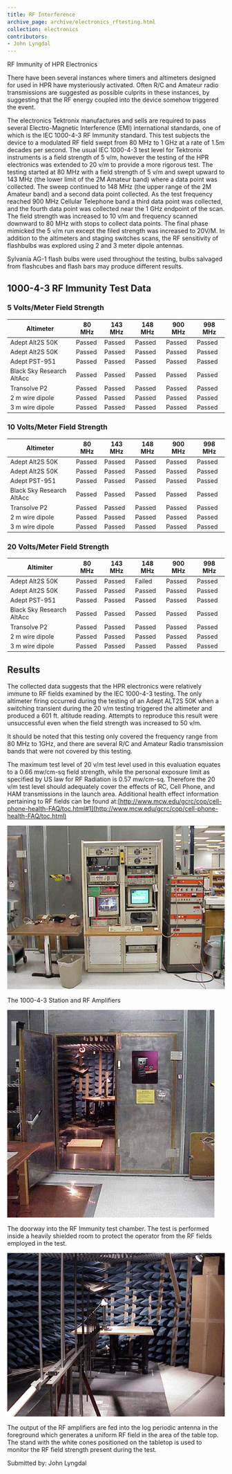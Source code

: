```yaml
---
title: RF Interference
archive_page: archive/electronics_rftesting.html
collection: electronics
contributors:
- John Lyngdal
---
```

RF Immunity of HPR Electronics

There have been several instances where timers and altimeters designed for used in HPR have mysteriously activated. Often R/C and Amateur radio transmissions are suggested as possible culprits in these instances, by suggesting that the RF energy coupled into the device somehow triggered the event.

The electronics Tektronix manufactures and sells are required to pass several Electro-Magnetic Interference (EMI) international standards, one of which is the IEC 1000-4-3 RF Immunity standard. This test subjects the device to a modulated RF field swept from 80 MHz to 1 GHz at a rate of 1.5m decades per second. The usual IEC 1000-4-3 test level for Tektronix instruments is a field strength of 5 v/m, however the testing of the HPR electronics was extended to 20 v/m to provide a more rigorous test. The testing started at 80 MHz with a field strength of 5 v/m and swept upward to 143 MHz (the lower limit of the 2M Amateur band) where a data point was collected. The sweep continued to 148 MHz (the upper range of the 2M Amateur band) and a second data point collected. As the test frequency reached 900 MHz Cellular Telephone band a third data point was collected, and the fourth data point was collected near the 1 GHz endpoint of the scan. The field strength was increased to 10 v/m and frequency scanned downward to 80 MHz with stops to collect data points. The final phase mimicked the 5 v/m run except the filed strength was increased to 20V/M. In addition to the altimeters and staging switches scans, the RF sensitivity of flashbulbs was explored using 2 and 3 meter dipole antennas.

Sylvania AG-1 flash bulbs were used throughout the testing, bulbs salvaged from flashcubes and flash bars may produce different results.

## 1000-4-3 RF Immunity Test Data

### 5 Volts/Meter Field Strength

| Altimeter                    | 80 MHz | 143 MHz | 148 MHz | 900 MHz | 998 MHz |
|------------------------------|--------|---------|---------|---------|---------|
| Adept Alt2S 50K              | Passed | Passed  | Passed  | Passed  | Passed  |
| Adept Alt2S 50K              | Passed | Passed  | Passed  | Passed  | Passed  |
| Adept PST-951                | Passed | Passed  | Passed  | Passed  | Passed  |
| Black Sky Research AltAcc    | Passed | Passed  | Passed  | Passed  | Passed  |
| Transolve P2                 | Passed | Passed  | Passed  | Passed  | Passed  |
| 2 m wire dipole              | Passed | Passed  | Passed  | Passed  | Passed  |
| 3 m wire dipole              | Passed | Passed  | Passed  | Passed  | Passed  |

### 10 Volts/Meter Field Strength

| Altimeter                    | 80 MHz | 143 MHz | 148 MHz | 900 MHz | 998 MHz |
|------------------------------|--------|---------|---------|---------|---------|
| Adept Alt2S 50K              | Passed | Passed  | Passed  | Passed  | Passed  |
| Adept Alt2S 50K              | Passed | Passed  | Passed  | Passed  | Passed  |
| Adept PST-951                | Passed | Passed  | Passed  | Passed  | Passed  |
| Black Sky Research AltAcc    | Passed | Passed  | Passed  | Passed  | Passed  |
| Transolve P2                 | Passed | Passed  | Passed  | Passed  | Passed  |
| 2 m wire dipole              | Passed | Passed  | Passed  | Passed  | Passed  |
| 3 m wire dipole              | Passed | Passed  | Passed  | Passed  | Passed  |

### 20 Volts/Meter Field Strength

| Altimiter                    | 80 MHz | 143 MHz | 148 MHz | 900 MHz | 998 MHz |
|------------------------------|--------|---------|---------|---------|---------|
| Adept Alt2S 50K              | Passed | Passed  | Failed  | Passed  | Passed  |
| Adept Alt2S 50K              | Passed | Passed  | Passed  | Passed  | Passed  |
| Adept PST-951                | Passed | Passed  | Passed  | Passed  | Passed  |
| Black Sky Research AltAcc    | Passed | Passed  | Passed  | Passed  | Passed  |
| Transolve P2                 | Passed | Passed  | Passed  | Passed  | Passed  |
| 2 m wire dipole              | Passed | Passed  | Passed  | Passed  | Passed  |
| 3 m wire dipole              | Passed | Passed  | Passed  | Passed  | Passed  |

## Results

The collected data suggests that the HPR electronics were relatively immune to RF fields examined by the IEC 1000-4-3 testing. The only altimeter firing occurred during the testing of an Adept ALT2S 50K when a switching transient during the 20 v/m testing triggered the altimeter and produced a 601 ft. altitude reading. Attempts to reproduce this result were unsuccessful even when the field strength was increased to 50 v/m.

It should be noted that this testing only covered the frequency range from 80 MHz to 1GHz, and there are several R/C and Amateur Radio transmission bands that were not covered by this testing.

The maximum test level of 20 v/m test level used in this evaluation equates to a 0.66 mw/cm-sq field strength, while the personal exposure limit as specified by US law for RF Radiation is 0.57 mw/cm-sq. Therefore the 20 v/m test level should adequately cover the effects of RC, Cell Phone, and HAM transmissions in the launch area. Additional health effect information pertaining to RF fields can be found at:[http://www.mcw.edu/gcrc/cop/cell-phone-health-FAQ/toc.html#1](http://www.mcw.edu/gcrc/cop/cell-phone-health-FAQ/toc.html)

![](/images/rftesting1.jpg)

The 1000-4-3 Station and RF Amplifiers

![](/images/rftesting3.jpg)

The doorway into the RF Immunity test chamber. The test is performed inside a heavily shielded room to protect the operator from the RF fields employed in the test.

![](/images/rftesting2.jpg)

The output of the RF amplifiers are fed into the log periodic antenna in the foreground which generates a uniform RF field in the area of the table top. The stand with the white cones positioned on the tabletop is used to monitor the RF field strength present during the test.

Submitted by: John Lyngdal

